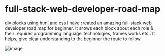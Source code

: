 # full-stack-web-developer-road-map
div blocks using html and css 
I have created an amazing full-stack web developer road map for beginner.
It shows each block about each role & their requires programming language, technologies, frames works etc..
It helps, give clear understanding to the beginner the route to follow.

![image](https://user-images.githubusercontent.com/126344231/228320281-007cb645-4d53-4ccd-b3ac-94b93f804fbc.png)

